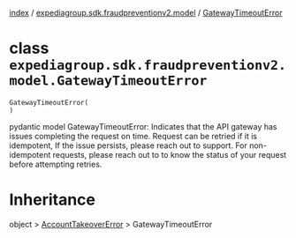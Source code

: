 [index](index.md) /
[expediagroup.sdk.fraudpreventionv2.model](expediagroup.sdk.fraudpreventionv2.model.md)
/ [GatewayTimeoutError](GatewayTimeoutError.md)

# class `expediagroup.sdk.fraudpreventionv2.model.GatewayTimeoutError`

```
GatewayTimeoutError(
)
```

pydantic model GatewayTimeoutError: Indicates that the API gateway has
issues completing the request on time. Request can be retried if it is
idempotent, If the issue persists, please reach out to support. For
non-idempotent requests, please reach out to <support team> to know the
status of your request before attempting retries.

# Inheritance

object > [AccountTakeoverError](AccountTakeoverError.md) >
GatewayTimeoutError
